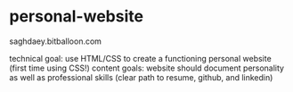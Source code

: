 # personal-website
saghdaey.bitballoon.com

technical goal: use HTML/CSS to create a functioning personal website (first time using CSS!) 
content goals: website should document personality as well as professional skills (clear path to resume, github, and linkedin)
